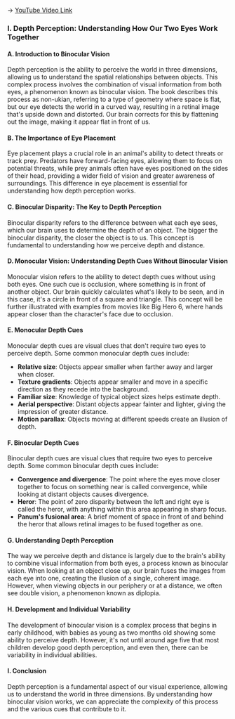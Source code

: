 -> [YouTube Video Link](https://www.youtube.com/watch?v=Xqo2Zyzk0wo&list=PLWoagukcejEy2OOGnSIiAAMykzDxf4N5H&index=7&pp=iAQB)

### I. Depth Perception: Understanding How Our Two Eyes Work Together

#### A. Introduction to Binocular Vision

Depth perception is the ability to perceive the world in three dimensions, allowing us to understand the spatial relationships between objects. This complex process involves the combination of visual information from both eyes, a phenomenon known as binocular vision. The book describes this process as non-ukian, referring to a type of geometry where space is flat, but our eye detects the world in a curved way, resulting in a retinal image that's upside down and distorted. Our brain corrects for this by flattening out the image, making it appear flat in front of us.

#### B. The Importance of Eye Placement

Eye placement plays a crucial role in an animal's ability to detect threats or track prey. Predators have forward-facing eyes, allowing them to focus on potential threats, while prey animals often have eyes positioned on the sides of their head, providing a wider field of vision and greater awareness of surroundings. This difference in eye placement is essential for understanding how depth perception works.

#### C. Binocular Disparity: The Key to Depth Perception

Binocular disparity refers to the difference between what each eye sees, which our brain uses to determine the depth of an object. The bigger the binocular disparity, the closer the object is to us. This concept is fundamental to understanding how we perceive depth and distance.

#### D. Monocular Vision: Understanding Depth Cues Without Binocular Vision

Monocular vision refers to the ability to detect depth cues without using both eyes. One such cue is occlusion, where something is in front of another object. Our brain quickly calculates what's likely to be seen, and in this case, it's a circle in front of a square and triangle. This concept will be further illustrated with examples from movies like Big Hero 6, where hands appear closer than the character's face due to occlusion.

#### E. Monocular Depth Cues

Monocular depth cues are visual clues that don't require two eyes to perceive depth. Some common monocular depth cues include:

*   **Relative size**: Objects appear smaller when farther away and larger when closer.
*   **Texture gradients**: Objects appear smaller and move in a specific direction as they recede into the background.
*   **Familiar size**: Knowledge of typical object sizes helps estimate depth.
*   **Aerial perspective**: Distant objects appear fainter and lighter, giving the impression of greater distance.
*   **Motion parallax**: Objects moving at different speeds create an illusion of depth.

#### F. Binocular Depth Cues

Binocular depth cues are visual clues that require two eyes to perceive depth. Some common binocular depth cues include:

*   **Convergence and divergence**: The point where the eyes move closer together to focus on something near is called convergence, while looking at distant objects causes divergence.
*   **Heror**: The point of zero disparity between the left and right eye is called the heror, with anything within this area appearing in sharp focus.
*   **Panum's fusional area**: A brief moment of space in front of and behind the heror that allows retinal images to be fused together as one.

#### G. Understanding Depth Perception

The way we perceive depth and distance is largely due to the brain's ability to combine visual information from both eyes, a process known as binocular vision. When looking at an object close up, our brain fuses the images from each eye into one, creating the illusion of a single, coherent image. However, when viewing objects in our periphery or at a distance, we often see double vision, a phenomenon known as diplopia.

#### H. Development and Individual Variability

The development of binocular vision is a complex process that begins in early childhood, with babies as young as two months old showing some ability to perceive depth. However, it's not until around age five that most children develop good depth perception, and even then, there can be variability in individual abilities.

#### I. Conclusion

Depth perception is a fundamental aspect of our visual experience, allowing us to understand the world in three dimensions. By understanding how binocular vision works, we can appreciate the complexity of this process and the various cues that contribute to it.